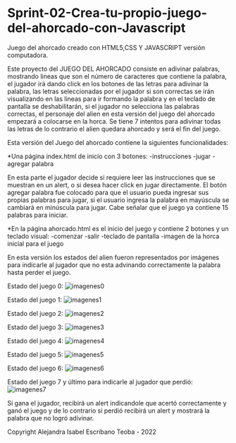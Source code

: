 # Sprint-02-Crea-tu-propio-juego-del-ahorcado-con-Javascript

Juego del ahorcado creado con HTML5,CSS Y JAVASCRIPT
versión computadora.

Este proyecto del JUEGO DEL AHORCADO consiste en adivinar palabras, mostrando lineas que son el número de caracteres que
contiene la palabra, el jugador irá dando click en los botones de las letras para adivinar la palabra, las letras
seleccionadas por el jugador si son correctas se irán visualizando en las lineas para ir formando la palabra y en el
teclado de pantalla se deshabilitarán, si
el jugador no selecciona las palabras correctas, el personaje del alien en esta versión del juego del ahorcado
empezará a colocarse en la horca. Se tiene 7 intentos para adivinar todas las letras de lo contrario el alien
quedara ahorcado y será el fin del juego.

Esta versión del Juego del ahorcado contiene la siguientes funcionalidades:

*Una página index.html de inicio con 3 botones:
-instrucciones
-jugar
-agregar palabra

En esta parte el jugador decide si requiere leer las instrucciones que se muestran en un alert, o si desea 
hacer click en jugar directamente.
El botón agregar palabra fue colocado para que el usuario pueda ingresar sus propias palabras para jugar,
si el usuario ingresa la palabra en mayúscula se cambiará en minúscula para jugar.
Cabe señalar que el juego ya contiene 15 palabras para iniciar.

*En la página ahorcado.html es el inicio del juego y contiene 2 botones y un teclado visual:
-comenzar
-salir
-teclado de pantalla
-imagen de la horca inicial para el juego

En esta versión los estados del alien fueron representados por imágenes para indicarle
al jugador que no esta advinando correctamente la palabra hasta perder el juego.

Estado del juego 0:
![imagenes0](https://user-images.githubusercontent.com/113002717/193376914-59fb5677-e2bd-4be7-8b56-aec118a25f61.png)

Estado del juego 1:
![imagenes1](https://user-images.githubusercontent.com/113002717/193376942-15d24f0a-2bf0-4a94-80c7-8730e9a9c2a8.png)

Estado del juego 2:
![imagenes2](https://user-images.githubusercontent.com/113002717/193376978-c5d503e0-cc91-4709-a712-730265af17cd.png)

Estado del juego 3:
![imagenes3](https://user-images.githubusercontent.com/113002717/193377008-f7b35197-8517-417a-a488-79ffd05e8af7.png)

Estado del juego 4:
![imagenes4](https://user-images.githubusercontent.com/113002717/193377023-d6679f07-e859-44e4-9a30-f79d300fe5d2.png)

Estado del juego 5:
![imagenes5](https://user-images.githubusercontent.com/113002717/193377037-3eec0ce1-08d4-4dc2-9521-e0f6c040b248.png)

Estado del juego 6:
![imagenes6](https://user-images.githubusercontent.com/113002717/193377040-aa3a9cde-c121-40c7-bcdc-b536531255e3.png)

Estado del juego 7 y último para indicarle al jugador que perdió:
![imagenes7](https://user-images.githubusercontent.com/113002717/193377084-16875dc4-50c1-44a8-9d80-2c1054f89042.png)

Si gana el jugador, recibirá un alert indicandole que acertó correctamente y ganó el juego y de lo contrario
si perdió recibirá un alert y mostrará la palabra que no logró adivinar.

Copyright Alejandra Isabel Escribano Teoba - 2022












